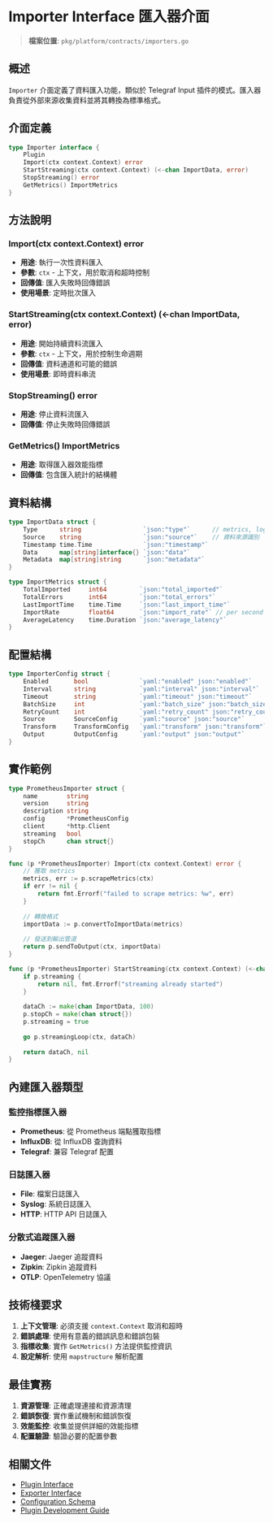 # Importer Interface 匯入器介面

> **檔案位置**: `pkg/platform/contracts/importers.go`

## 概述

`Importer` 介面定義了資料匯入功能，類似於 Telegraf Input 插件的模式。匯入器負責從外部來源收集資料並將其轉換為標準格式。

## 介面定義

```go
type Importer interface {
    Plugin
    Import(ctx context.Context) error
    StartStreaming(ctx context.Context) (<-chan ImportData, error)
    StopStreaming() error
    GetMetrics() ImportMetrics
}
```

## 方法說明

### Import(ctx context.Context) error
- **用途**: 執行一次性資料匯入
- **參數**: `ctx` - 上下文，用於取消和超時控制
- **回傳值**: 匯入失敗時回傳錯誤
- **使用場景**: 定時批次匯入

### StartStreaming(ctx context.Context) (<-chan ImportData, error)
- **用途**: 開始持續資料流匯入
- **參數**: `ctx` - 上下文，用於控制生命週期
- **回傳值**: 資料通道和可能的錯誤
- **使用場景**: 即時資料串流

### StopStreaming() error
- **用途**: 停止資料流匯入
- **回傳值**: 停止失敗時回傳錯誤

### GetMetrics() ImportMetrics
- **用途**: 取得匯入器效能指標
- **回傳值**: 包含匯入統計的結構體

## 資料結構

```go
type ImportData struct {
    Type      string                 `json:"type"`      // metrics, logs, traces
    Source    string                 `json:"source"`    // 資料來源識別
    Timestamp time.Time              `json:"timestamp"`
    Data      map[string]interface{} `json:"data"`
    Metadata  map[string]string      `json:"metadata"`
}

type ImportMetrics struct {
    TotalImported     int64         `json:"total_imported"`
    TotalErrors       int64         `json:"total_errors"`
    LastImportTime    time.Time     `json:"last_import_time"`
    ImportRate        float64       `json:"import_rate"` // per second
    AverageLatency    time.Duration `json:"average_latency"`
}
```

## 配置結構

```go
type ImporterConfig struct {
    Enabled       bool              `yaml:"enabled" json:"enabled"`
    Interval      string            `yaml:"interval" json:"interval"`           // 匯入間隔
    Timeout       string            `yaml:"timeout" json:"timeout"`             // 逾時設定
    BatchSize     int               `yaml:"batch_size" json:"batch_size"`       // 批次大小
    RetryCount    int               `yaml:"retry_count" json:"retry_count"`     // 重試次數
    Source        SourceConfig      `yaml:"source" json:"source"`               // 來源配置
    Transform     TransformConfig   `yaml:"transform" json:"transform"`         // 轉換配置
    Output        OutputConfig      `yaml:"output" json:"output"`               // 輸出配置
}
```

## 實作範例

```go
type PrometheusImporter struct {
    name        string
    version     string  
    description string
    config      *PrometheusConfig
    client      *http.Client
    streaming   bool
    stopCh      chan struct{}
}

func (p *PrometheusImporter) Import(ctx context.Context) error {
    // 獲取 metrics
    metrics, err := p.scrapeMetrics(ctx)
    if err != nil {
        return fmt.Errorf("failed to scrape metrics: %w", err)
    }
    
    // 轉換格式
    importData := p.convertToImportData(metrics)
    
    // 發送到輸出管道
    return p.sendToOutput(ctx, importData)
}

func (p *PrometheusImporter) StartStreaming(ctx context.Context) (<-chan ImportData, error) {
    if p.streaming {
        return nil, fmt.Errorf("streaming already started")
    }
    
    dataCh := make(chan ImportData, 100)
    p.stopCh = make(chan struct{})
    p.streaming = true
    
    go p.streamingLoop(ctx, dataCh)
    
    return dataCh, nil
}
```

## 內建匯入器類型

### 監控指標匯入器
- **Prometheus**: 從 Prometheus 端點獲取指標
- **InfluxDB**: 從 InfluxDB 查詢資料  
- **Telegraf**: 兼容 Telegraf 配置

### 日誌匯入器
- **File**: 檔案日誌匯入
- **Syslog**: 系統日誌匯入
- **HTTP**: HTTP API 日誌匯入

### 分散式追蹤匯入器
- **Jaeger**: Jaeger 追蹤資料
- **Zipkin**: Zipkin 追蹤資料
- **OTLP**: OpenTelemetry 協議

## 技術棧要求

1. **上下文管理**: 必須支援 `context.Context` 取消和超時
2. **錯誤處理**: 使用有意義的錯誤訊息和錯誤包裝
3. **指標收集**: 實作 `GetMetrics()` 方法提供監控資訊
4. **設定解析**: 使用 `mapstructure` 解析配置

## 最佳實務

1. **資源管理**: 正確處理連接和資源清理
2. **錯誤恢復**: 實作重試機制和錯誤恢復
3. **效能監控**: 收集並提供詳細的效能指標
4. **配置驗證**: 驗證必要的配置參數

## 相關文件

- [Plugin Interface](./plugin.md)
- [Exporter Interface](./exporters.md)
- [Configuration Schema](../config/schema.md)
- [Plugin Development Guide](../develop-guide.md) 